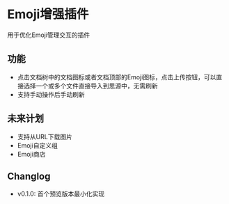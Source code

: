 # Emoji增强插件

用于优化Emoji管理交互的插件

## 功能

+ 点击文档树中的文档图标或者文档顶部的Emoji图标，点击上传按钮，可以直接选择一个或多个文件直接导入到思源中，无需刷新
+ 支持手动操作后手动刷新

## 未来计划

+ 支持从URL下载图片
+ Emoji自定义组
+ Emoji商店

## Changlog

+ v0.1.0: 首个预览版本最小化实现